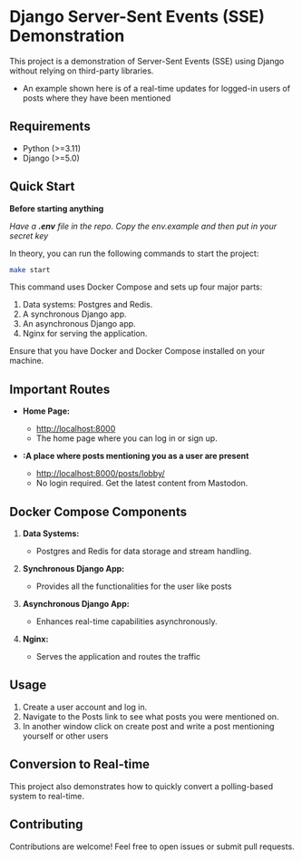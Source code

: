 # Django Server-Sent Events (SSE) Demonstration

This project is a demonstration of Server-Sent Events (SSE) using Django without relying on third-party libraries. 
* An example shown here is of a real-time updates for logged-in users of posts where they have been mentioned

## Requirements

- Python (>=3.11)
- Django (>=5.0)

## Quick Start

**Before starting anything**

*Have a **.env** file in the repo. Copy the env.example and then put in your secret key*

In theory, you can run the following commands to start the project:

```bash
make start
```

This command uses Docker Compose and sets up four major parts:

1. Data systems: Postgres and Redis.
2. A synchronous Django app.
3. An asynchronous Django app.
4. Nginx for serving the application.

Ensure that you have Docker and Docker Compose installed on your machine.

## Important Routes

- **Home Page:**
  - [http://localhost:8000](http://localhost:8000)
  - The home page where you can log in or sign up.

- **:A place where posts mentioning you as a user are present**
  - [http://localhost:8000/posts/lobby/](http://localhost:8000/posts/lobby/)
  - No login required. Get the latest content from Mastodon.

## Docker Compose Components

1. **Data Systems:**
   - Postgres and Redis for data storage and stream handling.

2. **Synchronous Django App:**
   - Provides all the functionalities for the user like posts

3. **Asynchronous Django App:**
   - Enhances real-time capabilities asynchronously.

4. **Nginx:**
   - Serves the application and routes the traffic

## Usage

1. Create a user account and log in.
2. Navigate to the Posts link to see what posts you were mentioned on.
3. In another window click on create post and write a post mentioning yourself or other users

## Conversion to Real-time

This project also demonstrates how to quickly convert a polling-based system to real-time.

## Contributing

Contributions are welcome! Feel free to open issues or submit pull requests.
